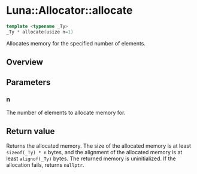 # Luna::Allocator::allocate

```c++
template <typename _Ty>
_Ty * allocate(usize n=1)
```

Allocates memory for the specified number of elements. 

## Overview


## Parameters
### n
The number of elements to allocate memory for. 

## Return value
Returns the allocated memory. The size of the allocated memory is at least `sizeof(_Ty) * n` bytes, and the alignment of the allocated memory is at least `alignof(_Ty)` bytes. The returned memory is uninitialized. If the allocation fails, returns `nullptr`. 

